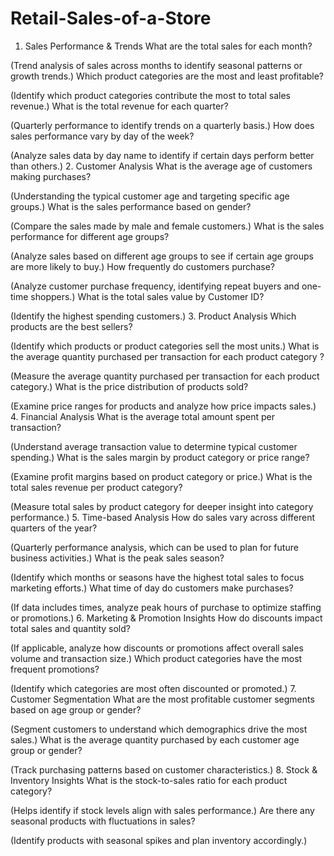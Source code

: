 # Retail-Sales-of-a-Store
1. Sales Performance & Trends
What are the total sales for each month?

(Trend analysis of sales across months to identify seasonal patterns or growth trends.)
Which product categories are the most and least profitable?

(Identify which product categories contribute the most to total sales revenue.)
What is the total revenue for each quarter?

(Quarterly performance to identify trends on a quarterly basis.)
How does sales performance vary by day of the week?

(Analyze sales data by day name to identify if certain days perform better than others.)
2. Customer Analysis
What is the average age of customers making purchases?

(Understanding the typical customer age and targeting specific age groups.)
What is the sales performance based on gender?

(Compare the sales made by male and female customers.)
What is the sales performance for different age groups?

(Analyze sales based on different age groups to see if certain age groups are more likely to buy.)
How frequently do customers purchase?

(Analyze customer purchase frequency, identifying repeat buyers and one-time shoppers.)
What is the total sales value by Customer ID?

(Identify the highest spending customers.)
3. Product Analysis
Which products are the best sellers?

(Identify which products or product categories sell the most units.)
What is the average quantity purchased per transaction for each product category ?

(Measure the average quantity purchased per transaction for each product category.)
What is the price distribution of products sold?

(Examine price ranges for products and analyze how price impacts sales.)
4. Financial Analysis
What is the average total amount spent per transaction?

(Understand average transaction value to determine typical customer spending.)
What is the sales margin by product category or price range?

(Examine profit margins based on product category or price.)
What is the total sales revenue per product category?

(Measure total sales by product category for deeper insight into category performance.)
5. Time-based Analysis
How do sales vary across different quarters of the year?

(Quarterly performance analysis, which can be used to plan for future business activities.)
What is the peak sales season?

(Identify which months or seasons have the highest total sales to focus marketing efforts.)
What time of day do customers make purchases?

(If data includes times, analyze peak hours of purchase to optimize staffing or promotions.)
6. Marketing & Promotion Insights
How do discounts impact total sales and quantity sold?

(If applicable, analyze how discounts or promotions affect overall sales volume and transaction size.)
Which product categories have the most frequent promotions?

(Identify which categories are most often discounted or promoted.)
7. Customer Segmentation
What are the most profitable customer segments based on age group or gender?

(Segment customers to understand which demographics drive the most sales.)
What is the average quantity purchased by each customer age group or gender?

(Track purchasing patterns based on customer characteristics.)
8. Stock & Inventory Insights
What is the stock-to-sales ratio for each product category?

(Helps identify if stock levels align with sales performance.)
Are there any seasonal products with fluctuations in sales?

(Identify products with seasonal spikes and plan inventory accordingly.)

